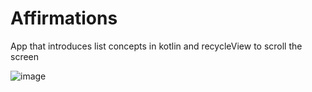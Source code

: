 # Affirmations
App that introduces list concepts in kotlin and recycleView to scroll the screen

![image](https://drive.google.com/uc?export=view&id=1jUOJrINsaNz0o1iYsN4i6E06pxL4Z09P/)
